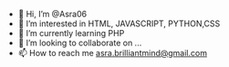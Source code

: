 - 👋 Hi, I’m @Asra06
- 👀 I’m interested in HTML, JAVASCRIPT, PYTHON,CSS
- 🌱 I’m currently learning PHP
- 💞️ I’m looking to collaborate on ...
- 📫 How to reach me asra.brilliantmind@gmail.com

<!---
Asra06/Asra06 is a ✨ special ✨ repository because its `README.md` (this file) appears on your GitHub profile.
You can click the Preview link to take a look at your changes.
--->
